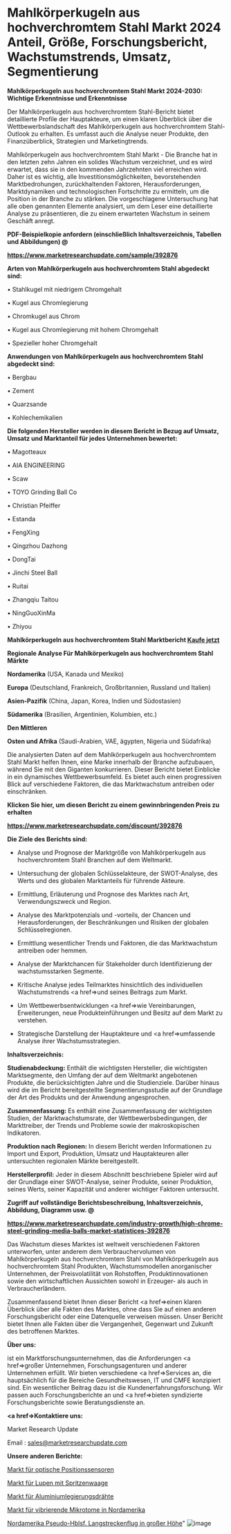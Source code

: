 # Mahlkörperkugeln aus hochverchromtem Stahl Markt 2024 Anteil, Größe, Forschungsbericht, Wachstumstrends, Umsatz, Segmentierung

<strong>Mahlkörperkugeln aus hochverchromtem Stahl Markt 2024-2030: Wichtige Erkenntnisse und Erkenntnisse</strong>

Der Mahlkörperkugeln aus hochverchromtem Stahl-Bericht bietet detaillierte Profile der Hauptakteure, um einen klaren Überblick über die Wettbewerbslandschaft des Mahlkörperkugeln aus hochverchromtem Stahl-Outlook zu erhalten. Es umfasst auch die Analyse neuer Produkte, den Finanzüberblick, Strategien und Marketingtrends.

Mahlkörperkugeln aus hochverchromtem Stahl Markt - Die Branche hat in den letzten zehn Jahren ein solides Wachstum verzeichnet, und es wird erwartet, dass sie in den kommenden Jahrzehnten viel erreichen wird. Daher ist es wichtig, alle Investitionsmöglichkeiten, bevorstehenden Marktbedrohungen, zurückhaltenden Faktoren, Herausforderungen, Marktdynamiken und technologischen Fortschritte zu ermitteln, um die Position in der Branche zu stärken. Die vorgeschlagene Untersuchung hat alle oben genannten Elemente analysiert, um dem Leser eine detaillierte Analyse zu präsentieren, die zu einem erwarteten Wachstum in seinem Geschäft anregt.



<strong><b>PDF-Beispielkopie anfordern (einschließlich Inhaltsverzeichnis, Tabellen und Abbildungen) @ </b></strong>

<strong><a href=https://www.marketresearchupdate.com/sample/392876>

<strong>https://www.marketresearchupdate.com/sample/392876</u></a></strong></strong>



<strong>Arten von Mahlkörperkugeln aus hochverchromtem Stahl abgedeckt sind:</strong>

• Stahlkugel mit niedrigem Chromgehalt

• Kugel aus Chromlegierung

• Chromkugel aus Chrom

• Kugel aus Chromlegierung mit hohem Chromgehalt

• Spezieller hoher Chromgehalt



<strong>Anwendungen von Mahlkörperkugeln aus hochverchromtem Stahl abgedeckt sind:</strong>

• Bergbau

• Zement

• Quarzsande

• Kohlechemikalien



<strong>Die folgenden Hersteller werden in diesem Bericht in Bezug auf Umsatz, Umsatz und Marktanteil für jedes Unternehmen bewertet:</strong>

• Magotteaux

• AIA ENGINEERING

• Scaw

• TOYO Grinding Ball Co

• Christian Pfeiffer

• Estanda

• FengXing

• Qingzhou Dazhong

• DongTai

• Jinchi Steel Ball

• Ruitai

• Zhangqiu Taitou

• NingGuoXinMa

• Zhiyou



<strong>Mahlkörperkugeln aus hochverchromtem Stahl Marktbericht <a href=https://www.marketresearchupdate.com/buynow/392876>Kaufe jetzt</a></strong>



<strong>Regionale Analyse Für Mahlkörperkugeln aus hochverchromtem Stahl Märkte</strong>



<strong>Nordamerika</strong> (USA, Kanada und Mexiko)



<strong>Europa</strong> (Deutschland, Frankreich, Großbritannien, Russland und Italien)



<strong>Asien-Pazifik</strong> (China, Japan, Korea, Indien und Südostasien)



<strong>Südamerika</strong> (Brasilien, Argentinien, Kolumbien, etc.)



<strong>Den Mittleren</strong> 

<strong>Osten und Afrika</strong> (Saudi-Arabien, VAE, ägypten, Nigeria und Südafrika)

Die analysierten Daten auf dem Mahlkörperkugeln aus hochverchromtem Stahl Markt helfen Ihnen, eine Marke innerhalb der Branche aufzubauen, während Sie mit den Giganten konkurrieren. Dieser Bericht bietet Einblicke in ein dynamisches Wettbewerbsumfeld. Es bietet auch einen progressiven Blick auf verschiedene Faktoren, die das Marktwachstum antreiben oder einschränken.



<strong>Klicken Sie hier, um diesen Bericht zu einem gewinnbringenden Preis zu erhalten
</strong>

<strong><a href=https://www.marketresearchupdate.com/discount/392876>https://www.marketresearchupdate.com/discount/392876</b></u></strong></a>



<strong>Die Ziele des Berichts sind:</strong>

- Analyse und Prognose der Marktgröße von Mahlkörperkugeln aus hochverchromtem Stahl Branchen auf dem Weltmarkt.

- Untersuchung der globalen Schlüsselakteure, der SWOT-Analyse, des Werts und des globalen Marktanteils für führende Akteure.

- Ermittlung, Erläuterung und Prognose des Marktes nach Art, Verwendungszweck und Region.

- Analyse des Marktpotenzials und -vorteils, der Chancen und Herausforderungen, der Beschränkungen und Risiken der globalen Schlüsselregionen.

- Ermittlung wesentlicher Trends und Faktoren, die das Marktwachstum antreiben oder hemmen.

- Analyse der Marktchancen für Stakeholder durch Identifizierung der wachstumsstarken Segmente.

- Kritische Analyse jedes Teilmarktes hinsichtlich des individuellen Wachstumstrends <a href=>und</a> seines Beitrags zum Markt.

- Um Wettbewerbsentwicklungen <a href=>wie</a> Vereinbarungen, Erweiterungen, neue Produkteinführungen und Besitz auf dem Markt zu verstehen.

- Strategische Darstellung der Hauptakteure und <a href=>umfas</a>sende Analyse ihrer Wachstumsstrategien.



<strong>Inhaltsverzeichnis:</strong>



<strong>Studienabdeckung:</strong> Enthält die wichtigsten Hersteller, die wichtigsten Marktsegmente, den Umfang der auf dem Weltmarkt angebotenen Produkte, die berücksichtigten Jahre und die Studienziele. Darüber hinaus wird die im Bericht bereitgestellte Segmentierungsstudie auf der Grundlage der Art des Produkts und der Anwendung angesprochen.



<strong>Zusammenfassung:</strong> Es enthält eine Zusammenfassung der wichtigsten Studien, der Marktwachstumsrate, der Wettbewerbsbedingungen, der Markttreiber, der Trends und Probleme sowie der makroskopischen Indikatoren.



<strong>Produktion nach Regionen:</strong> In diesem Bericht werden Informationen zu Import und Export, Produktion, Umsatz und Hauptakteuren aller untersuchten regionalen Märkte bereitgestellt.



<strong>Herstellerprofil:</strong> Jeder in diesem Abschnitt beschriebene Spieler wird auf der Grundlage einer SWOT-Analyse, seiner Produkte, seiner Produktion, seines Werts, seiner Kapazität und anderer wichtiger Faktoren untersucht.



<strong><b>Zugriff auf vollständige Berichtsbeschreibung, Inhaltsverzeichnis, Abbildung, Diagramm usw. @ </b></strong>

<strong><a href=https://www.marketresearchupdate.com/industry-growth/high-chrome-steel-grinding-media-balls-market-statistices-392876>https://www.marketresearchupdate.com/industry-growth/high-chrome-steel-grinding-media-balls-market-statistices-392876</a></strong>

Das Wachstum dieses Marktes ist weltweit verschiedenen Faktoren unterworfen, unter anderem dem Verbrauchervolumen von Mahlkörperkugeln aus hochverchromtem Stahl von Mahlkörperkugeln aus hochverchromtem Stahl Produkten, Wachstumsmodellen anorganischer Unternehmen, der Preisvolatilität von Rohstoffen, Produktinnovationen sowie den wirtschaftlichen Aussichten sowohl in Erzeuger- als auch in Verbraucherländern.

Zusammenfassend bietet Ihnen dieser Bericht <a href=>einen</a> klaren Überblick über alle Fakten des Marktes, ohne dass Sie auf einen anderen Forschungsbericht oder eine Datenquelle verweisen müssen. Unser Bericht bietet Ihnen alle Fakten über die Vergangenheit, Gegenwart und Zukunft des betroffenen Marktes.



<strong>Über uns:</strong>

 ist ein Marktforschungsunternehmen, das die Anforderungen <a href=>großer</a> Unternehmen, Forschungsagenturen und anderer Unternehmen erfüllt. Wir bieten verschiedene <a href=>Services</a> an, die hauptsächlich für die Bereiche Gesundheitswesen, IT und CMFE konzipiert sind. Ein wesentlicher Beitrag dazu ist die Kundenerfahrungsforschung. Wir passen auch Forschungsberichte an und <a href=>bieten</a> syndizierte Forschungsberichte sowie Beratungsdienste an.



<strong><a href=>Kontaktiere uns:</a></strong>

Market Research Update

Email : sales@marketresearchupdate.com



<strong>Unsere anderen Berichte:</strong>

<a href=https://www.linkedin.com/pulse/optical-position-sensors-market-analysis-understanding>Markt für optische Positionssensoren</a>

<a href=https://www.linkedin.com/pulse/syringe-scale-magnifiers-market-size-trends>Markt für Lupen mit Spritzenwaage</a>

<a href=https://www.linkedin.com/pulse/aluminium-alloy-wire-market-2023-remarking-enormous>Markt für Aluminiumlegierungsdrähte</a>

<a href=https://www.linkedin.com/pulse/north-america-vibrating-microtome-market-2023-2030-new>Markt für vibrierende Mikrotome in Nordamerika</a>

<a href=https://www.linkedin.com/pulse/north-america-high-altitude-long-endurance-pseudo-hblsf/>Nordamerika Pseudo-Hblsf. Langstreckenflug in großer Höhe</a>"
![image](https://github.com/Gayatrikarjule/Market-Analysis-360/assets/97346546/2413018f-2594-4431-9ee6-cc60516e3220)

